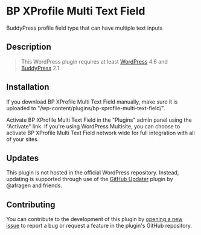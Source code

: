 # BP XProfile Multi Text Field #

BuddyPress profile field type that can have multiple text inputs

## Description ##

> This WordPress plugin requires at least [WordPress](https://wordpress.org) 4.6 and [BuddyPress](https://buddypress.org) 2.1.

## Installation ##

If you download BP XProfile Multi Text Field manually, make sure it is uploaded to "/wp-content/plugins/bp-xprofile-multi-text-field/".

Activate BP XProfile Multi Text Field in the "Plugins" admin panel using the "Activate" link. If you're using WordPress Multisite, you can choose to activate BP XProfile Multi Text Field network wide for full integration with all of your sites.

## Updates ##

This plugin is not hosted in the official WordPress repository. Instead, updating is supported through use of the [GitHub Updater](https://github.com/afragen/github-updater/) plugin by @afragen and friends.

## Contributing ##

You can contribute to the development of this plugin by [opening a new issue](https://github.com/lmoffereins/bp-xprofile-multi-text-field/issues/) to report a bug or request a feature in the plugin's GitHub repository.
